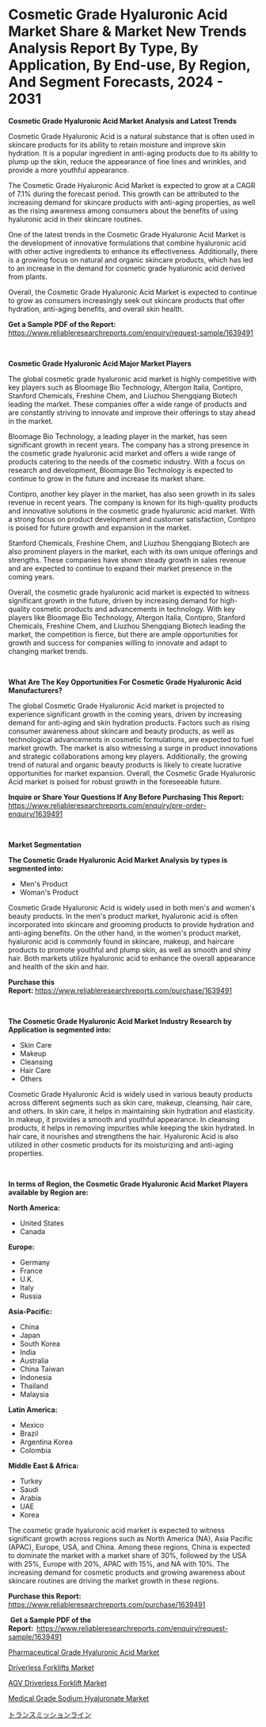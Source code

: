 <p><h1>Cosmetic Grade Hyaluronic Acid Market Share & Market New Trends Analysis Report By Type, By Application, By End-use, By Region, And Segment Forecasts, 2024 - 2031</h1></p><p><strong>Cosmetic Grade Hyaluronic Acid Market Analysis and Latest Trends</strong></p>
<p><p>Cosmetic Grade Hyaluronic Acid is a natural substance that is often used in skincare products for its ability to retain moisture and improve skin hydration. It is a popular ingredient in anti-aging products due to its ability to plump up the skin, reduce the appearance of fine lines and wrinkles, and provide a more youthful appearance.</p><p>The Cosmetic Grade Hyaluronic Acid Market is expected to grow at a CAGR of 7.1% during the forecast period. This growth can be attributed to the increasing demand for skincare products with anti-aging properties, as well as the rising awareness among consumers about the benefits of using hyaluronic acid in their skincare routines. </p><p>One of the latest trends in the Cosmetic Grade Hyaluronic Acid Market is the development of innovative formulations that combine hyaluronic acid with other active ingredients to enhance its effectiveness. Additionally, there is a growing focus on natural and organic skincare products, which has led to an increase in the demand for cosmetic grade hyaluronic acid derived from plants.</p><p>Overall, the Cosmetic Grade Hyaluronic Acid Market is expected to continue to grow as consumers increasingly seek out skincare products that offer hydration, anti-aging benefits, and overall skin health.</p></p>
<p><strong>Get a Sample PDF of the Report:&nbsp;</strong> <a href="https://www.reliableresearchreports.com/enquiry/request-sample/1639491">https://www.reliableresearchreports.com/enquiry/request-sample/1639491</a></p>
<p>&nbsp;</p>
<p><strong>Cosmetic Grade Hyaluronic Acid Major Market Players</strong></p>
<p><p>The global cosmetic grade hyaluronic acid market is highly competitive with key players such as Bloomage Bio Technology, Altergon Italia, Contipro, Stanford Chemicals, Freshine Chem, and Liuzhou Shengqiang Biotech leading the market. These companies offer a wide range of products and are constantly striving to innovate and improve their offerings to stay ahead in the market.</p><p>Bloomage Bio Technology, a leading player in the market, has seen significant growth in recent years. The company has a strong presence in the cosmetic grade hyaluronic acid market and offers a wide range of products catering to the needs of the cosmetic industry. With a focus on research and development, Bloomage Bio Technology is expected to continue to grow in the future and increase its market share.</p><p>Contipro, another key player in the market, has also seen growth in its sales revenue in recent years. The company is known for its high-quality products and innovative solutions in the cosmetic grade hyaluronic acid market. With a strong focus on product development and customer satisfaction, Contipro is poised for future growth and expansion in the market.</p><p>Stanford Chemicals, Freshine Chem, and Liuzhou Shengqiang Biotech are also prominent players in the market, each with its own unique offerings and strengths. These companies have shown steady growth in sales revenue and are expected to continue to expand their market presence in the coming years.</p><p>Overall, the cosmetic grade hyaluronic acid market is expected to witness significant growth in the future, driven by increasing demand for high-quality cosmetic products and advancements in technology. With key players like Bloomage Bio Technology, Altergon Italia, Contipro, Stanford Chemicals, Freshine Chem, and Liuzhou Shengqiang Biotech leading the market, the competition is fierce, but there are ample opportunities for growth and success for companies willing to innovate and adapt to changing market trends.</p></p>
<p>&nbsp;</p>
<p><strong>What Are The Key Opportunities For Cosmetic Grade Hyaluronic Acid Manufacturers?</strong></p>
<p><p>The global Cosmetic Grade Hyaluronic Acid market is projected to experience significant growth in the coming years, driven by increasing demand for anti-aging and skin hydration products. Factors such as rising consumer awareness about skincare and beauty products, as well as technological advancements in cosmetic formulations, are expected to fuel market growth. The market is also witnessing a surge in product innovations and strategic collaborations among key players. Additionally, the growing trend of natural and organic beauty products is likely to create lucrative opportunities for market expansion. Overall, the Cosmetic Grade Hyaluronic Acid market is poised for robust growth in the foreseeable future.</p></p>
<p><strong>Inquire or Share Your Questions If Any Before Purchasing This Report:</strong> <a href="https://www.reliableresearchreports.com/enquiry/pre-order-enquiry/1639491">https://www.reliableresearchreports.com/enquiry/pre-order-enquiry/1639491</a></p>
<p>&nbsp;</p>
<p><strong>Market Segmentation</strong></p>
<p><strong>The Cosmetic Grade Hyaluronic Acid Market Analysis by types is segmented into:</strong></p>
<p><ul><li>Men's Product</li><li>Woman's Product</li></ul></p>
<p><p>Cosmetic Grade Hyaluronic Acid is widely used in both men's and women's beauty products. In the men's product market, hyaluronic acid is often incorporated into skincare and grooming products to provide hydration and anti-aging benefits. On the other hand, in the women's product market, hyaluronic acid is commonly found in skincare, makeup, and haircare products to promote youthful and plump skin, as well as smooth and shiny hair. Both markets utilize hyaluronic acid to enhance the overall appearance and health of the skin and hair.</p></p>
<p><strong>Purchase this Report:&nbsp;</strong><a href="https://www.reliableresearchreports.com/purchase/1639491">https://www.reliableresearchreports.com/purchase/1639491</a></p>
<p>&nbsp;</p>
<p><strong>The Cosmetic Grade Hyaluronic Acid Market Industry Research by Application is segmented into:</strong></p>
<p><ul><li>Skin Care</li><li>Makeup</li><li>Cleansing</li><li>Hair Care</li><li>Others</li></ul></p>
<p><p>Cosmetic Grade Hyaluronic Acid is widely used in various beauty products across different segments such as skin care, makeup, cleansing, hair care, and others. In skin care, it helps in maintaining skin hydration and elasticity. In makeup, it provides a smooth and youthful appearance. In cleansing products, it helps in removing impurities while keeping the skin hydrated. In hair care, it nourishes and strengthens the hair. Hyaluronic Acid is also utilized in other cosmetic products for its moisturizing and anti-aging properties.</p></p>
<p>&nbsp;</p>
<p><strong>In terms of Region, the Cosmetic Grade Hyaluronic Acid Market Players available by Region are:</strong></p>
<p>
    <p> <strong> North America: </strong>
        <ul>
            <li>United States</li>
            <li>Canada</li>
        </ul>
        </p> 
    <p> <strong> Europe: </strong>
        <ul>
            <li>Germany</li>
            <li>France</li>
            <li>U.K.</li>
            <li>Italy</li>
            <li>Russia</li>
        </ul>
        </p> 
    <p> <strong> Asia-Pacific: </strong>
        <ul>
            <li>China</li>
            <li>Japan</li>
            <li>South Korea</li>
            <li>India</li>
            <li>Australia</li>
            <li>China Taiwan</li>
            <li>Indonesia</li>
            <li>Thailand</li>
            <li>Malaysia</li>
        </ul>
        </p> 
    <p> <strong> Latin America: </strong>
        <ul>
            <li>Mexico</li>
            <li>Brazil</li>
            <li>Argentina Korea</li>
            <li>Colombia</li>
        </ul>
        </p> 
    <p> <strong> Middle East & Africa: </strong>
        <ul>
            <li>Turkey</li>
            <li>Saudi</li>
            <li>Arabia</li>
            <li>UAE</li>
            <li>Korea</li>
        </ul>
    </p>
    </p>
<p><p>The cosmetic grade hyaluronic acid market is expected to witness significant growth across regions such as North America (NA), Asia Pacific (APAC), Europe, USA, and China. Among these regions, China is expected to dominate the market with a market share of 30%, followed by the USA with 25%, Europe with 20%, APAC with 15%, and NA with 10%. The increasing demand for cosmetic products and growing awareness about skincare routines are driving the market growth in these regions.</p></p>
<p><strong>Purchase this Report: </strong><a href="https://www.reliableresearchreports.com/purchase/1639491">https://www.reliableresearchreports.com/purchase/1639491</a></p>
<p>&nbsp;<strong>Get a Sample PDF of the Report:&nbsp;&nbsp;</strong><a href="https://www.reliableresearchreports.com/enquiry/request-sample/1639491">https://www.reliableresearchreports.com/enquiry/request-sample/1639491</a></p>
<p><strong></strong></p>
<p><p><a href="https://github.com/guneycigdem35/Market-Research-Report-List-2/blob/main/pharmaceutical-grade-hyaluronic-acid-market.md">Pharmaceutical Grade Hyaluronic Acid Market</a></p><p><a href="https://issuu.com/reportprime-2/docs/driverless-forklifts-market-size-2030.pptx">Driverless Forklifts Market</a></p><p><a href="https://issuu.com/reportprime-2/docs/agv-driverless-forklift-market-size-2030.pptx">AGV Driverless Forklift Market</a></p><p><a href="https://github.com/biheemgalvinlouises6hokrh3h/Market-Research-Report-List-1/blob/main/medical-grade-sodium-hyaluronate-market.md">Medical Grade Sodium Hyaluronate Market</a></p><p><a href="https://github.com/ihabdkwlxs948/Market-Research-Report-List-1/blob/main/7513363279.md">トランスミッションライン</a></p></p>